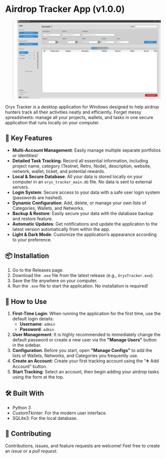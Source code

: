 
# Airdrop Tracker App (v1.0.0)
> ![Dashboard](https://raw.githubusercontent.com/kuncikayu/airdrop-tracker-app/refs/heads/main/screenshot/image.png)

Oryx Tracker is a desktop application for Windows designed to help airdrop hunters track all their activities neatly and efficiently. Forget messy spreadsheets: manage all your projects, wallets, and tasks in one secure application that runs locally on your computer.

## 🔑 Key Features
- **Multi-Account Management**: Easily manage multiple separate portfolios or identities!
- **Detailed Task Tracking**: Record all essential information, including project name, category (Testnet, Retro, Node), description, website, network, wallet, ticket, and potential rewards.
- **Local & Secure Database**: All your data is stored locally on your computer in an `oryx_tracker_main.db` file. No data is sent to external servers.
- **Login System**: Secure access to your data with a safe user login system (passwords are hashed).
- **Dynamic Configuration**: Add, delete, or manage your own lists of Categories, Wallets, and Networks.
- **Backup & Restore**: Easily secure your data with the database backup and restore feature.
- **Automatic Updates**: Get notifications and update the application to the latest version automatically from within the app.
- **Light & Dark Mode**: Customize the application’s appearance according to your preference.

## 📦 Installation
1. Go to the Releases page.                              
2. Download the `.exe` file from the latest release (e.g., `OryxTracker.exe`).
3. Save the file anywhere on your computer.
4. Run the `.exe` file to start the application. No installation is required!

## 🧪 How to Use
1. **First-Time Login**: When running the application for the first time, use the default login details:
   - **Username**: `admin`
   - **Password**: `admin`
2. **User Management**: It is highly recommended to immediately change the default password or create a new user via the **"Manage Users"** button in the sidebar.
3. **Configuration**: Before you start, open **"Manage Configs"** to add the lists of Wallets, Networks, and Categories you frequently use.
4. **Create an Account**: Create your first tracking account using the “➕ Add Account” button.
5. **Start Tracking**: Select an account, then begin adding your airdrop tasks using the form at the top.

## 🛠 Built With
- Python 3
- CustomTkinter: For the modern user interface.
- SQLite3: For the local database.

## 💛 Contributing
Contributions, issues, and feature requests are welcome! Feel free to create an _issue_ or a _pull request_.
